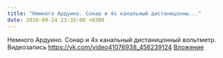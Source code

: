 ```yaml
---
title: "Немного Ардуино. Сонар и 4х канальный дистаницонны..."
date: 2016-09-24 23:35:00 +0300
---
```


Немного Ардуино. Сонар и 4х канальный дистаницонный вольтметр.
Видеозапись
<a class="vk-attach" href="https://vk.com/video41076938_456239124">https://vk.com/video41076938_456239124</a>
<a class="vk-attach" href="https://vk.com/video41076938_456239124">Вложение</a>
